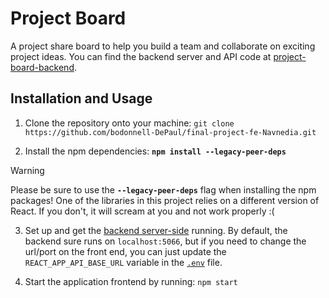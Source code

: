 # Project Board
A project share board to help you build a team and collaborate on exciting project ideas. You can find the backend server and API code at [project-board-backend](https://github.com/Navnedia/project-board-backend.git).

## Installation and Usage

1. Clone the repository onto your machine: `git clone https://github.com/bodonnell-DePaul/final-project-fe-Navnedia.git`


2. Install the npm dependencies: **`npm install --legacy-peer-deps`**

> [!WARNING]  
> Please be sure to use the **`--legacy-peer-deps`** flag when installing the npm packages! One of the libraries in this project relies on a different version of React. If you don't, it will scream at you and not work properly :(

3. Set up and get the [backend server-side](https://github.com/bodonnell-DePaul/final-project-back-end-Navnedia) running. By default, the backend sure runs on `localhost:5066`, but if you need to change the url/port on the front end, you can just update the `REACT_APP_API_BASE_URL` variable in the [`.env`](./.env) file.

4. Start the application frontend by running: `npm start`